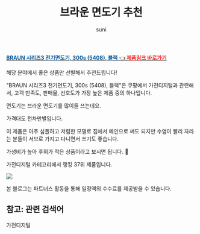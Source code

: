 ﻿---
layout: post
title:  "브라운 면도기 추천" 
author: suni
categories: [ 가전디지털 ]
tags: []
image: https://static.coupangcdn.com/image/retail/images/148778751820577-90cf0567-a3f2-45e5-a8ed-7dd5c8e117e4.jpg 
description: "쿠팡에서 관련 상품으로 가장 고객 선호도가 높은 제품 중 하나입니다."
---
<a href="https://link.coupang.com/re/AFFSDP?lptag=AF5011742&pageKey=18083053&itemId=72690793&vendorItemId=3118372409&traceid=V0-113-e8619d67dfff6166"><b><font color='#01579B'>BRAUN 시리즈3 전기면도기, 300s (5408), 블랙 </font></b>👈<b><font color='#f71919'> 제품링크 바로가기</font></b></a>

해당 분야에서 좋은 상품만 선별해서 추천드립니다!

"BRAUN 시리즈3 전기면도기, 300s (5408), 블랙"은 쿠팡에서 가전디지털과 관련해서, 고객 만족도, 판매율, 선호도가 가장 높은 제품 중의 하나입니다.

면도기는 브라운 면도기를 많이들 쓰는데요. 

가격대도 천차만별입니다. 

이 제품은 아주 심플하고 저렴한 모델로 집에서 메인으로 써도 되지만 수염이 빨리 자라는 분들이 서브로 가지고 다니면서 쓰기도 좋습니다. 

가성비가 높아 후회가 적은 상품이라고 보시면 됩니다. 🙂

가전디지털 카테고리에서 랭킹  37위 제품입니다. 

<a href="https://link.coupang.com/re/AFFSDP?lptag=AF5011742&pageKey=18083053&itemId=72690793&vendorItemId=3118372409&traceid=V0-113-e8619d67dfff6166"> <img src="https://static.coupangcdn.com/image/retail/images/148778751820577-90cf0567-a3f2-45e5-a8ed-7dd5c8e117e4.jpg"></a>

본 블로그는 파트너스 활동을 통해 일정액의 수수료를 제공받을 수 있습니다.

## 참고: 관련 검색어    
가전디지털